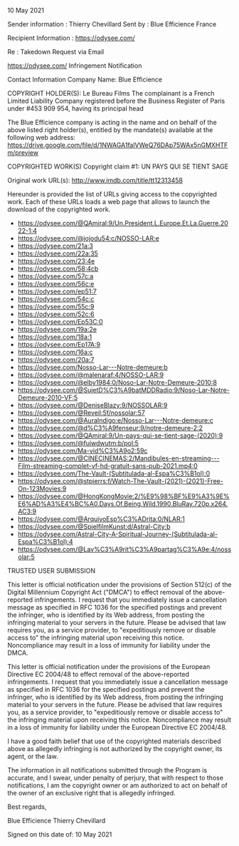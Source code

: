 10 May 2021

Sender information :
Thierry Chevillard
Sent by :
Blue Efficience
France

Recipient Information :
https://odysee.com/

Re : Takedown Request via Email

https://odysee.com/ Infringement Notification

Contact Information
Company Name: Blue Efficience
<personal informatioon hidden>
France
copyright@blue-efficience.com

COPYRIGHT HOLDER(S):
Le Bureau Films
The complainant is a French Limited Liability Company registered before the
Business Register of Paris under #453 909 954, having its principal head
<personal informatioon hidden>
France
Country/Region: France

The Blue Efficience company is acting in the name and on behalf of the
above listed right holder(s), entitled by the mandate(s) available at the
following web address:
https://drive.google.com/file/d/1NWAGA1falVWeQ76DAp75WAx5nGMXHTFm/preview


COPYRIGHTED WORK(S)
Copyright claim #1:
UN PAYS QUI SE TIENT SAGE

Original work URL(s):
http://www.imdb.com/title/tt12313458

Hereunder is provided the list of URLs giving access to the copyrighted
work.
Each of these URLs loads a web page that allows to launch the download of
the copyrighted work.
- https://odysee.com/@QAmiral:9/Un.President.L.Europe.Et.La.Guerre.2022-1:4
- https://odysee.com/@jojodu54:c/NOSSO-LAR:e
- https://odysee.com/21a:3
- https://odysee.com/22a:35
- https://odysee.com/23:4e
- https://odysee.com/58:4cb
- https://odysee.com/57c:a
- https://odysee.com/56c:e
- https://odysee.com/ep51:7
- https://odysee.com/54c:c
- https://odysee.com/55c:9
- https://odysee.com/52c:6
- https://odysee.com/Ep53C:0
- https://odysee.com/19a:2e
- https://odysee.com/18a:1
- https://odysee.com/Ep17A:9
- https://odysee.com/16a:c
- https://odysee.com/20a:7
- https://odysee.com/Nosso-Lar---Notre-demeure:b
- https://odysee.com/@malenaraf:4/NOSSO-LAR:9
- https://odysee.com/@elby1984:0/Noso-Lar-Notre-Demeure-2010:8
- https://odysee.com/@SujetD%C3%A9batMDDRadio:9/Noso-Lar-Notre-Demeure-2010-VF:5
- https://odysee.com/@DeniseBlazy:9/NOSSOLAR:9
- https://odysee.com/@Reveil:5f/nossolar:57
- https://odysee.com/@AuraIndigo:e/Nosso-Lar---Notre-demeure:c
- https://odysee.com/@d%C3%A9fenseur:9/notre-demeure-2:2
- https://odysee.com/@QAmiral:9/Un-pays-qui-se-tient-sage-(2020):9
- https://odysee.com/@fuiwdwutm:b/pol:5
- https://odysee.com/Ma-vid%C3%A9o2:59c
- https://odysee.com/@CINECINEMAS:2/Mandibules-en-streaming---Film-streaming-complet-vf-hd-gratuit-sans-pub-2021.mp4:0
- https://odysee.com/The-Vault-(Subtitulada-al-Espa%C3%B1ol):0
- https://odysee.com/@stpierrs:f/Watch-The-Vault-(2021)-(2021)-Free-On-123Movies:9
- https://odysee.com/@HongKongMovie:2/%E9%98%BF%E9%A3%9E%E6%AD%A3%E4%BC%A0.Days.Of.Being.Wild.1990.BluRay.720p.x264.AC3:9
- https://odysee.com/@ArquivoEsp%C3%ADrita:0/NLAR:1
- https://odysee.com/@SpielfilmKunst:d/Astral-City:b
- https://odysee.com/Astral-City-A-Spiritual-Journey-(Subtitulada-al-Espa%C3%B1ol):4
- https://odysee.com/@Lav%C3%A9rit%C3%A9partag%C3%A9e:4/nossolar:5



TRUSTED USER SUBMISSION

This letter is official notification under the provisions of Section 512(c)
of the Digital Millennium Copyright Act ("DMCA") to effect removal of the
above-reported infringements. I request that you immediately issue a
cancellation message as specified in RFC 1036 for the specified postings
and prevent the infringer, who is identified by its Web address, from
posting the infringing material to your servers in the future. Please be
advised that law requires you, as a service provider, to "expeditiously
remove or disable access to" the infringing material upon receiving this
notice. Noncompliance may result in a loss of immunity for liability under
the DMCA.

This letter is official notification under the provisions of the European
Directive EC 2004/48 to effect removal of the above-reported infringements.
I request that you immediately issue a cancellation message as specified in
RFC 1036 for the specified postings and prevent the infringer, who is
identified by its Web address, from posting the infringing material to your
servers in the future. Please be advised that law requires you, as a
service provider, to "expeditiously remove or disable access to" the
infringing material upon receiving this notice. Noncompliance may result in
a loss of immunity for liability under the European Directive EC 2004/48.

I have a good faith belief that use of the copyrighted materials described
above as allegedly infringing is not authorized by the copyright owner, its
agent, or the law.

The information in all notifications submitted through the Program is
accurate, and I swear, under penalty of perjury, that with respect to those
notifications, I am the copyright owner or am authorized to act on behalf
of the owner of an exclusive right that is allegedly infringed.

Best regards,

Blue Efficience
Thierry Chevillard

Signed on this date of: 10 May 2021
